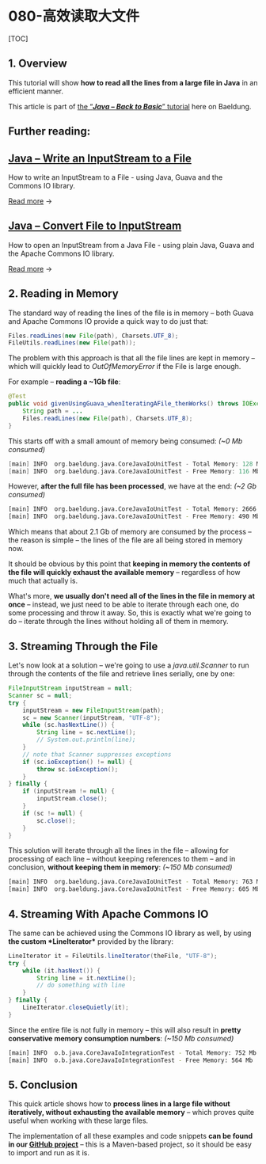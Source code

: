 # 080-高效读取大文件

[TOC]

## **1. Overview**

This tutorial will show **how to read all the lines from a large file in Java** in an efficient manner.

This article is part of [the “***Java – Back to Basic***” tutorial](https://www.baeldung.com/java-tutorial) here on Baeldung.

## Further reading:

## [Java – Write an InputStream to a File](https://www.baeldung.com/convert-input-stream-to-a-file)

How to write an InputStream to a File - using Java, Guava and the Commons IO library.

[Read more](https://www.baeldung.com/convert-input-stream-to-a-file) →

## [Java – Convert File to InputStream](https://www.baeldung.com/convert-file-to-input-stream)

How to open an InputStream from a Java File - using plain Java, Guava and the Apache Commons IO library.

[Read more](https://www.baeldung.com/convert-file-to-input-stream) →

## **2. Reading in Memory**

The standard way of reading the lines of the file is in memory – both Guava and Apache Commons IO provide a quick way to do just that:

```java
Files.readLines(new File(path), Charsets.UTF_8);
FileUtils.readLines(new File(path));
```

The problem with this approach is that all the file lines are kept in memory – which will quickly lead to *OutOfMemoryError* if the File is large enough.

For example – **reading a ~1Gb file**:

```java
@Test
public void givenUsingGuava_whenIteratingAFile_thenWorks() throws IOException {
    String path = ...
    Files.readLines(new File(path), Charsets.UTF_8);
}
```

This starts off with a small amount of memory being consumed: *(~0 Mb consumed)*

```c
[main] INFO  org.baeldung.java.CoreJavaIoUnitTest - Total Memory: 128 Mb
[main] INFO  org.baeldung.java.CoreJavaIoUnitTest - Free Memory: 116 Mb
```

However, **after the full file has been processed**, we have at the end: *(~2 Gb consumed)*

```bash
[main] INFO  org.baeldung.java.CoreJavaIoUnitTest - Total Memory: 2666 Mb
[main] INFO  org.baeldung.java.CoreJavaIoUnitTest - Free Memory: 490 Mb
```

Which means that about 2.1 Gb of memory are consumed by the process – the reason is simple – the lines of the file are all being stored in memory now.

It should be obvious by this point that **keeping in memory the contents of the file will quickly exhaust the available memory** – regardless of how much that actually is.

What's more, **we usually don't need all of the lines in the file in memory at once** – instead, we just need to be able to iterate through each one, do some processing and throw it away. So, this is exactly what we're going to do – iterate through the lines without holding all of them in memory.

## **3. Streaming Through the File**

Let's now look at a solution – we're going to use a *java.util.Scanner* to run through the contents of the file and retrieve lines serially, one by one:

```java
FileInputStream inputStream = null;
Scanner sc = null;
try {
    inputStream = new FileInputStream(path);
    sc = new Scanner(inputStream, "UTF-8");
    while (sc.hasNextLine()) {
        String line = sc.nextLine();
        // System.out.println(line);
    }
    // note that Scanner suppresses exceptions
    if (sc.ioException() != null) {
        throw sc.ioException();
    }
} finally {
    if (inputStream != null) {
        inputStream.close();
    }
    if (sc != null) {
        sc.close();
    }
}
```

This solution will iterate through all the lines in the file – allowing for processing of each line – without keeping references to them – and in conclusion, **without keeping them in memory**: *(~150 Mb consumed)*

```bash
[main] INFO  org.baeldung.java.CoreJavaIoUnitTest - Total Memory: 763 Mb
[main] INFO  org.baeldung.java.CoreJavaIoUnitTest - Free Memory: 605 Mb
```

## **4. Streaming With Apache Commons IO**

The same can be achieved using the Commons IO library as well, by using **the custom \*LineIterator\*** provided by the library:

```java
LineIterator it = FileUtils.lineIterator(theFile, "UTF-8");
try {
    while (it.hasNext()) {
        String line = it.nextLine();
        // do something with line
    }
} finally {
    LineIterator.closeQuietly(it);
}
```

Since the entire file is not fully in memory – this will also result in **pretty conservative memory consumption numbers**: *(~150 Mb consumed)*

```bash
[main] INFO  o.b.java.CoreJavaIoIntegrationTest - Total Memory: 752 Mb
[main] INFO  o.b.java.CoreJavaIoIntegrationTest - Free Memory: 564 Mb
```

## **5. Conclusion**

This quick article shows how to **process lines in a large file without iteratively, without exhausting the available memory** – which proves quite useful when working with these large files.

The implementation of all these examples and code snippets **can be found in our [GitHub project](https://github.com/eugenp/tutorials/tree/master/core-java-modules/core-java-io-2)** – this is a Maven-based project, so it should be easy to import and run as it is.